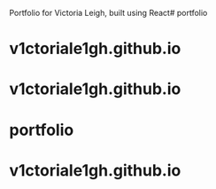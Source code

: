Portfolio for Victoria Leigh, built using React# portfolio
# v1ctoriale1gh.github.io
# v1ctoriale1gh.github.io
# portfolio
# v1ctoriale1gh.github.io
